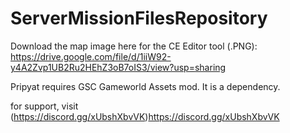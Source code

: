 # ServerMissionFilesRepository

Download the map image here for the CE Editor tool (.PNG): https://drive.google.com/file/d/1iiW92-y4A2Zvp1UB2Ru2HEhZ3oB7oIS3/view?usp=sharing




Pripyat requires GSC Gameworld Assets mod. It is a dependency.


for support, visit (https://discord.gg/xUbshXbvVK)https://discord.gg/xUbshXbvVK
